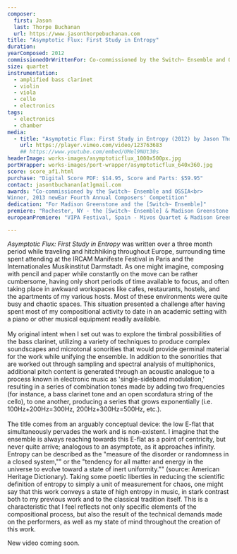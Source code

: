 ```yaml
---
composer:
  first: Jason
  last: Thorpe Buchanan
  url: https://www.jasonthorpebuchanan.com
title: "Asymptotic Flux: First Study in Entropy"
duration:
yearComposed: 2012
commissionedOrWrittenFor: Co-commissioned by the Switch~ Ensemble and OSSIA
size: quartet
instrumentation:
  - amplified bass clarinet
  - violin
  - viola
  - cello
  - electronics
tags:
  - electronics
  - chamber
media:
  - title: "Asymptotic Flux: First Study in Entropy (2012) by Jason Thorpe Buchanan"
    url: https://player.vimeo.com/video/123763683
    ## https://www.youtube.com/embed/UMel9NUt30s
headerImage: works-images/asymptoticflux_1000x500px.jpg
portWrapper: works-images/port-wrapper/asymptoticflux_640x360.jpg
score: score_af1.html
purchase: "Digital Score PDF: $14.95, Score and Parts: $59.95"
contact: jasontbuchanan[at]gmail.com
awards: "Co-commissioned by the Switch~ Ensemble and OSSIA<br>
Winner, 2013 newEar Fourth Annual Composers' Competition"
dedication: "For Madison Greenstone and the [Switch~ Ensemble]"
premiere: "Rochester, NY - the [Switch~ Ensemble] & Madison Greenstone - October 4, 2012"
europeanPremiere: "VIPA Festival, Spain - Mivos Quartet & Madison Greenstone - July 24, 2015"

---
```

*Asymptotic Flux: First Study in Entropy* was written over a three month period while traveling and hitchhiking throughout Europe, surrounding time spent attending at the IRCAM Manifeste Festival in Paris and the Internationales Musikinstitut Darmstadt.  As one might imagine, composing with pencil and paper while constantly on the move can be rather cumbersome, having only short periods of time available to focus, and often taking place in awkward workspaces like cafes, restaurants, hostels, and the apartments of my various hosts. Most of these environments were quite busy and chaotic spaces.  This situation presented a challenge after having spent most of my compositional activity to date in an academic setting with a piano or other musical equipment readily available.
<br><br>
My original intent when I set out was to explore the timbral possibilities of the bass clarinet, utilizing a variety of techniques to produce complex soundscapes and microtonal sonorities that would provide germinal material for the work while unifying the ensemble.  In addition to the sonorities that are worked out through sampling and spectral analysis of multiphonics, additional pitch content is generated through an acoustic analogue to a process known in electronic music as 'single-sideband modulation,' resulting in a series of combination tones made by adding two frequencies (for instance, a bass clarinet tone and an open scordatura string of the cello), to one another, producing a series that grows exponentially (i.e. 100Hz+200Hz=300Hz, 200Hz+300Hz=500Hz, etc.).
<br><br>
The title comes from an arguably conceptual device: the low E-flat that simultaneously pervades the work and is non-existent.  I imagine that the ensemble is always reaching towards this E-flat as a point of centricity, but never quite arrive; analogous to an asymptote, as it approaches infinity.  Entropy can be described as the "measure of the disorder or randomness in a closed system,"" or the "tendency for all matter and energy in the universe to evolve toward a state of inert uniformity."" (source: American Heritage Dictionary).  Taking some poetic liberties in reducing the scientific definition of entropy to simply a unit of measurement for chaos, one might say that this work conveys a state of high entropy in music, in stark contrast both to my previous work and to the classical tradition itself. This is a characteristic that I feel reflects not only specific elements of the compositional process, but also the result of the technical demands made on the performers, as well as my state of mind throughout the creation of this work.

<!--
	    <iframe width="98%" height="20" scrolling="no" frameborder="no" src="https://w.soundcloud.com/player/?url=https%3A//api.soundcloud.com/tracks/170684544&amp;color=ff5500&amp;inverse=true&amp;auto_play=false&amp;show_user=false"></iframe>
<br><Br>
-->
<!--
	   <img src="https://www.jasonthorpebuchanan.com/img/AF1_mivos_1_300x200.jpg" align="center" valign="center" data-fancybox="images" href="https://www.jasonthorpebuchanan.com/img/AF1_mivos_1_full.jpg" data-caption="Jul.24, 2015: European Premiere of Asymptotic Flux: First Study in Entropy at the VIPA Festival, Spain - Mivos Quartet & Madison Greenstone" />
-->
New video coming soon.
